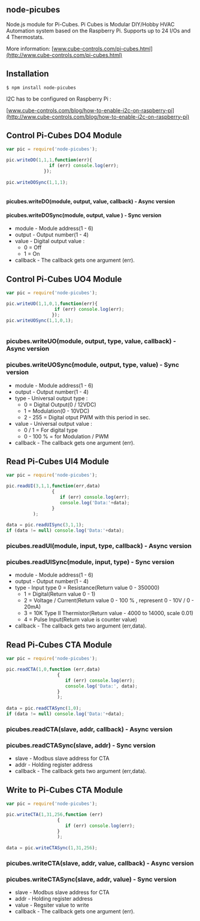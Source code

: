 ## node-picubes   

Node.js module for Pi-Cubes.
Pi Cubes is Modular DIY/Hobby HVAC Automation system based on the Raspberry Pi. 
Supports up to 24 I/Os and 4 Thermostats.

More information: [www.cube-controls.com/pi-cubes.html](http://www.cube-controls.com/pi-cubes.html)

## Installation

    $ npm install node-picubes

I2C has to be configured on Raspberry Pi :

[www.cube-controls.com/blog/how-to-enable-i2c-on-raspberry-pi](http://www.cube-controls.com/blog/how-to-enable-i2c-on-raspberry-pi)

## Control Pi-Cubes DO4 Module

```js
var pic = require('node-picubes');

pic.writeDO(1,1,1,function(err){
	            if (err) console.log(err);
   	          });
			  
pic.writeDOSync(1,1,1);			  
			  
```

#### picubes.writeDO(module, output, value, callback) - Async version
#### picubes.writeDOSync(module, output, value )      - Sync version

- module - Module address(1 - 6)
- output - Output number(1 - 4)
- value  - Digital output value :
  - 0 = Off
  - 1 = On
- callback - The callback gets one argument (err).

## Control Pi-Cubes UO4 Module

```js
var pic = require('node-picubes');

pic.writeUO(1,1,0,1,function(err){
	              if (err) console.log(err);
   	             });
pic.writeUOSync(1,1,0,1);					 
				 
```

### picubes.writeUO(module, output, type, value, callback) - Async version
### picubes.writeUOSync(module, output, type, value)       - Sync version

- module - Module address(1 - 6)
- output - Output number(1 - 4)
- type   - Universal output type :
  - 0 = Digital Output(0 / 12VDC)
  - 1 = Modulation(0 - 10VDC)
  - 2 - 255 = Digital otput PWM with this period in sec.
- value  - Universal output value :
  - 0 / 1 = For digital type
  - 0 - 100 % = for Modulation / PWM
- callback - The callback gets one argument (err).

## Read Pi-Cubes UI4 Module

```js
var pic = require('node-picubes');

pic.readUI(3,1,1,function(err,data)
                 {
	                if (err) console.log(err);
                    console.log('Data:'+data);
   	             }
          );
		  
data = pic.readUISync(3,1,1);
if (data != null) console.log('Data:'+data);		  
```

### picubes.readUI(module, input, type, callback) - Async version
### picubes.readUISync(module, input, type)       - Sync version

- module - Module address(1 - 6)
- output - Output number(1 - 4)
- type   - Input type
0 = Resistance(Return value 0 - 350000)
  - 1 = Digital(Return value 0 - 1)
  - 2 = Voltage / Current(Return value 0 - 100 % , represent 0 - 10V / 0 - 20mA)
  - 3 = 10K Type II Thermistor(Return value - 4000 to 14000, scale 0.01)
  - 4 = Pulse Input(Return value is counter value)
- callback - The callback gets two argument (err,data).


## Read Pi-Cubes CTA Module

```js
var pic = require('node-picubes');

pic.readCTA(1,0,function (err,data)
				   {
				      if (err) console.log(err);
				      console.log('Data:', data);
				   }
				   );
		  
data = pic.readCTASync(1,0);
if (data != null) console.log('Data:'+data);		  
```

### picubes.readCTA(slave, addr, callback) - Async version
### picubes.readCTASync(slave, addr)       - Sync version

- slave - Modbus slave address for CTA
- addr  - Holding register address
- callback - The callback gets two argument (err,data).


## Write to Pi-Cubes CTA Module

```js
var pic = require('node-picubes');

pic.writeCTA(1,31,256,function (err)
				   {
				      if (err) console.log(err);
				   }
				   );
		  
data = pic.writeCTASync(1,31,256);
```

### picubes.writeCTA(slave, addr, value, callback) - Async version
### picubes.writeCTASync(slave, addr, value)       - Sync version

- slave - Modbus slave address for CTA
- addr  - Holding register address
- value - Regsiter value to write
- callback - The callback gets one argument (err).

